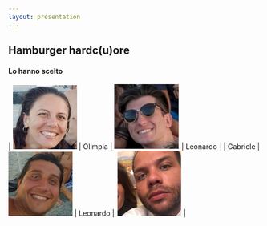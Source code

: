 ```yaml
---
layout: presentation
---
```


## Hamburger hardc(u)ore
#### Lo hanno scelto

| ![Olimpia](./images/Olimpia.jpeg) | Olimpia | ![Leonardo](./images/Leonardo.jpg) | Leonardo |
| Gabriele | ![Gabriele](./images/Gabriele.jpeg) | Leonardo | ![Leonardo](./images/Leonardo2.jpg) |
